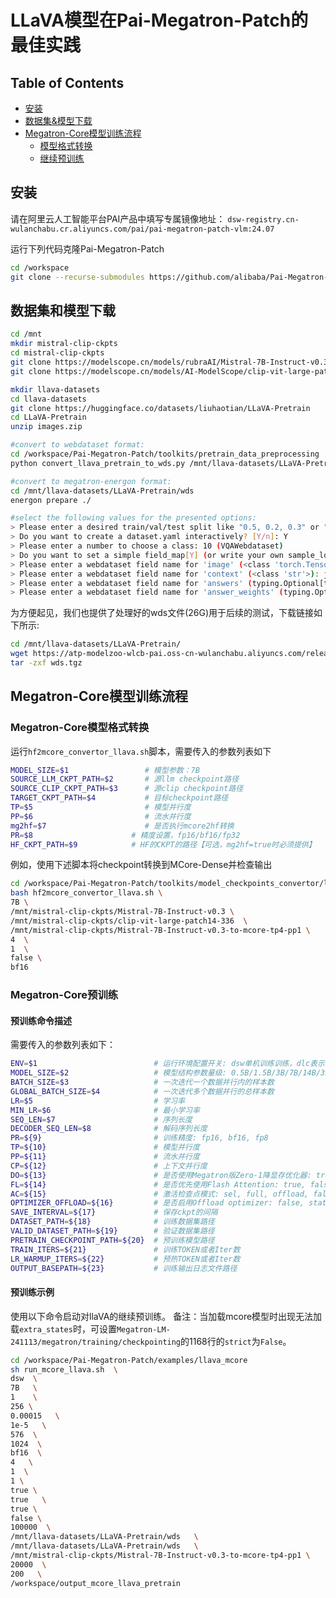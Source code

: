 # LLaVA模型在Pai-Megatron-Patch的最佳实践

## Table of Contents
   * [安装](#安装)
   * [数据集&模型下载](#数据集和模型下载)
   * [Megatron-Core模型训练流程](#Megatron-Core模型训练流程)
      * [模型格式转换](#Megatron-Core模型格式转换)
      * [继续预训练](#预训练示例)

## 安装

请在阿里云人工智能平台PAI产品中填写专属镜像地址： `dsw-registry.cn-wulanchabu.cr.aliyuncs.com/pai/pai-megatron-patch-vlm:24.07` 

运行下列代码克隆Pai-Megatron-Patch
```bash
cd /workspace
git clone --recurse-submodules https://github.com/alibaba/Pai-Megatron-Patch.git
```

## 数据集和模型下载

```bash
cd /mnt
mkdir mistral-clip-ckpts
cd mistral-clip-ckpts
git clone https://modelscope.cn/models/rubraAI/Mistral-7B-Instruct-v0.3
git clone https://modelscope.cn/models/AI-ModelScope/clip-vit-large-patch14-336

mkdir llava-datasets
cd llava-datasets
git clone https://huggingface.co/datasets/liuhaotian/LLaVA-Pretrain
cd LLaVA-Pretrain
unzip images.zip

#convert to webdataset format:
cd /workspace/Pai-Megatron-Patch/toolkits/pretrain_data_preprocessing
python convert_llava_pretrain_to_wds.py /mnt/llava-datasets/LLaVA-Pretrain/

#convert to megatron-energon format:
cd /mnt/llava-datasets/LLaVA-Pretrain/wds
energon prepare ./

#select the following values for the presented options:
> Please enter a desired train/val/test split like "0.5, 0.2, 0.3" or "8,1,1": 9,1,0
> Do you want to create a dataset.yaml interactively? [Y/n]: Y
> Please enter a number to choose a class: 10 (VQAWebdataset)
> Do you want to set a simple field_map[Y] (or write your own sample_loader [n])? [Y/n]: Y
> Please enter a webdataset field name for 'image' (<class 'torch.Tensor'>): jpg
> Please enter a webdataset field name for 'context' (<class 'str'>): json[0][value]
> Please enter a webdataset field name for 'answers' (typing.Optional[typing.List[str]], default: None): json[1][value]
> Please enter a webdataset field name for 'answer_weights' (typing.Optional[torch.Tensor], default: None):
```
为方便起见，我们也提供了处理好的wds文件(26G)用于后续的测试，下载链接如下所示:
```bash
cd /mnt/llava-datasets/LLaVA-Pretrain/
wget https://atp-modelzoo-wlcb-pai.oss-cn-wulanchabu.aliyuncs.com/release/models/pai-megatron-patch/vlm-datasets/wds.tgz
tar -zxf wds.tgz
```

## Megatron-Core模型训练流程
### Megatron-Core模型格式转换
运行`hf2mcore_convertor_llava.sh`脚本，需要传入的参数列表如下
```bash
MODEL_SIZE=$1                 # 模型参数：7B
SOURCE_LLM_CKPT_PATH=$2       # 源llm checkpoint路径
SOURCE_CLIP_CKPT_PATH=$3      # 源clip checkpoint路径
TARGET_CKPT_PATH=$4           # 目标checkpoint路径
TP=$5                         # 模型并行度
PP=$6                         # 流水并行度
mg2hf=$7                      # 是否执行mcore2hf转换
PR=$8                      # 精度设置，fp16/bf16/fp32     
HF_CKPT_PATH=$9            # HF的CKPT的路径【可选，mg2hf=true时必须提供】
```
例如，使用下述脚本将checkpoint转换到MCore-Dense并检查输出

```bash
cd /workspace/Pai-Megatron-Patch/toolkits/model_checkpoints_convertor/llava
bash hf2mcore_convertor_llava.sh \
7B \
/mnt/mistral-clip-ckpts/Mistral-7B-Instruct-v0.3 \
/mnt/mistral-clip-ckpts/clip-vit-large-patch14-336  \
/mnt/mistral-clip-ckpts/Mistral-7B-Instruct-v0.3-to-mcore-tp4-pp1 \
4  \
1  \
false \
bf16
```

### Megatron-Core预训练

#### 预训练命令描述
需要传入的参数列表如下：
```bash
ENV=$1                          # 运行环境配置开关: dsw单机训练训练，dlc表示多机训练环境
MODEL_SIZE=$2                   # 模型结构参数量级: 0.5B/1.5B/3B/7B/14B/32B/72B
BATCH_SIZE=$3                   # 一次迭代一个数据并行内的样本数
GLOBAL_BATCH_SIZE=$4            # 一次迭代多个数据并行的总样本数
LR=$5                           # 学习率
MIN_LR=$6                       # 最小学习率
SEQ_LEN=$7                      # 序列长度
DECODER_SEQ_LEN=$8              # 解码序列长度
PR=${9}                         # 训练精度: fp16, bf16, fp8
TP=${10}                        # 模型并行度
PP=${11}                        # 流水并行度
CP=${12}                        # 上下文并行度
DO=${13}                        # 是否使用Megatron版Zero-1降显存优化器: true, false
FL=${14}                        # 是否优先使用Flash Attention: true, false
AC=${15}                        # 激活检查点模式: sel, full, offload, false
OPTIMIZER_OFFLOAD=${16}         # 是否启用Offload optimizer: false, static, auto
SAVE_INTERVAL=${17}             # 保存ckpt的间隔
DATASET_PATH=${18}              # 训练数据集路径
VALID_DATASET_PATH=${19}        # 验证数据集路径
PRETRAIN_CHECKPOINT_PATH=${20}  # 预训练模型路径
TRAIN_ITERS=${21}               # 训练TOKEN或者Iter数
LR_WARMUP_ITERS=${22}           # 预热TOKEN或者Iter数        
OUTPUT_BASEPATH=${23}           # 训练输出日志文件路径
```

#### 预训练示例
使用以下命令启动对llaVA的继续预训练。
备注：当加载mcore模型时出现无法加载`extra_states`时，可设置`Megatron-LM-241113/megatron/training/checkpointing`的1168行的`strict`为`False`。

```bash
cd /workspace/Pai-Megatron-Patch/examples/llava_mcore
sh run_mcore_llava.sh  \
dsw  \
7B   \
1    \
256 \
0.00015   \
1e-5   \
576  \
1024  \
bf16  \
4   \
1  \
1 \
true \
true   \
true \
false \
100000  \
/mnt/llava-datasets/LLaVA-Pretrain/wds   \
/mnt/llava-datasets/LLaVA-Pretrain/wds   \
/mnt/mistral-clip-ckpts/Mistral-7B-Instruct-v0.3-to-mcore-tp4-pp1 \
20000  \
200   \
/workspace/output_mcore_llava_pretrain
```